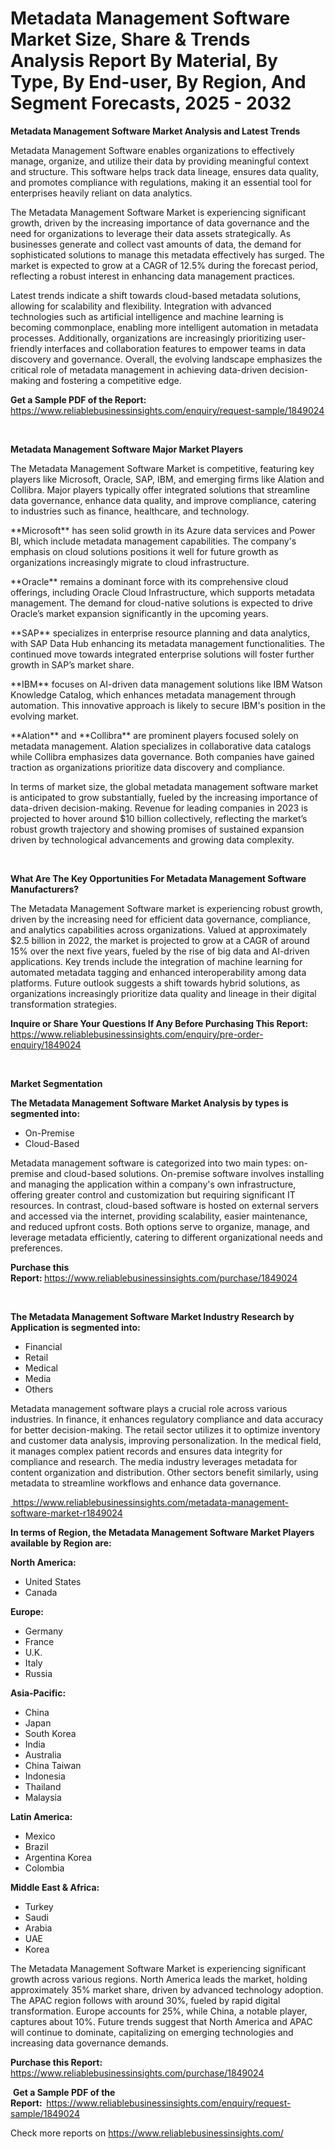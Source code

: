 <p><h1>Metadata Management Software Market Size, Share & Trends Analysis Report By Material, By Type, By End-user, By Region, And Segment Forecasts, 2025 - 2032</h1></p><p><strong>Metadata Management Software Market Analysis and Latest Trends</strong></p>
<p><p>Metadata Management Software enables organizations to effectively manage, organize, and utilize their data by providing meaningful context and structure. This software helps track data lineage, ensures data quality, and promotes compliance with regulations, making it an essential tool for enterprises heavily reliant on data analytics. </p><p>The Metadata Management Software Market is experiencing significant growth, driven by the increasing importance of data governance and the need for organizations to leverage their data assets strategically. As businesses generate and collect vast amounts of data, the demand for sophisticated solutions to manage this metadata effectively has surged. The market is expected to grow at a CAGR of 12.5% during the forecast period, reflecting a robust interest in enhancing data management practices. </p><p>Latest trends indicate a shift towards cloud-based metadata solutions, allowing for scalability and flexibility. Integration with advanced technologies such as artificial intelligence and machine learning is becoming commonplace, enabling more intelligent automation in metadata processes. Additionally, organizations are increasingly prioritizing user-friendly interfaces and collaboration features to empower teams in data discovery and governance. Overall, the evolving landscape emphasizes the critical role of metadata management in achieving data-driven decision-making and fostering a competitive edge.</p></p>
<p><strong>Get a Sample PDF of the Report:&nbsp;</strong> <a href="https://www.reliablebusinessinsights.com/enquiry/request-sample/1849024?utm_campaign=3213&utm_medium=2&utm_source=Github&utm_content=ia&utm_term=11032025&utm_id=metadata-management-software">https://www.reliablebusinessinsights.com/enquiry/request-sample/1849024</a></p>
<p>&nbsp;</p>
<p><strong>Metadata Management Software Major Market Players</strong></p>
<p><p>The Metadata Management Software Market is competitive, featuring key players like Microsoft, Oracle, SAP, IBM, and emerging firms like Alation and Collibra. Major players typically offer integrated solutions that streamline data governance, enhance data quality, and improve compliance, catering to industries such as finance, healthcare, and technology.</p><p>**Microsoft** has seen solid growth in its Azure data services and Power BI, which include metadata management capabilities. The company's emphasis on cloud solutions positions it well for future growth as organizations increasingly migrate to cloud infrastructure.</p><p>**Oracle** remains a dominant force with its comprehensive cloud offerings, including Oracle Cloud Infrastructure, which supports metadata management. The demand for cloud-native solutions is expected to drive Oracle’s market expansion significantly in the upcoming years.</p><p>**SAP** specializes in enterprise resource planning and data analytics, with SAP Data Hub enhancing its metadata management functionalities. The continued move towards integrated enterprise solutions will foster further growth in SAP’s market share.</p><p>**IBM** focuses on AI-driven data management solutions like IBM Watson Knowledge Catalog, which enhances metadata management through automation. This innovative approach is likely to secure IBM's position in the evolving market.</p><p>**Alation** and **Collibra** are prominent players focused solely on metadata management. Alation specializes in collaborative data catalogs while Collibra emphasizes data governance. Both companies have gained traction as organizations prioritize data discovery and compliance.</p><p>In terms of market size, the global metadata management software market is anticipated to grow substantially, fueled by the increasing importance of data-driven decision-making. Revenue for leading companies in 2023 is projected to hover around $10 billion collectively, reflecting the market’s robust growth trajectory and showing promises of sustained expansion driven by technological advancements and growing data complexity.</p></p>
<p>&nbsp;</p>
<p><strong>What Are The Key Opportunities For Metadata Management Software Manufacturers?</strong></p>
<p><p>The Metadata Management Software market is experiencing robust growth, driven by the increasing need for efficient data governance, compliance, and analytics capabilities across organizations. Valued at approximately $2.5 billion in 2022, the market is projected to grow at a CAGR of around 15% over the next five years, fueled by the rise of big data and AI-driven applications. Key trends include the integration of machine learning for automated metadata tagging and enhanced interoperability among data platforms. Future outlook suggests a shift towards hybrid solutions, as organizations increasingly prioritize data quality and lineage in their digital transformation strategies.</p></p>
<p><strong>Inquire or Share Your Questions If Any Before Purchasing This Report:</strong> <a href="https://www.reliablebusinessinsights.com/enquiry/pre-order-enquiry/1849024?utm_campaign=3213&utm_medium=2&utm_source=Github&utm_content=ia&utm_term=11032025&utm_id=metadata-management-software">https://www.reliablebusinessinsights.com/enquiry/pre-order-enquiry/1849024</a></p>
<p>&nbsp;</p>
<p><strong>Market Segmentation</strong></p>
<p><strong>The Metadata Management Software Market Analysis by types is segmented into:</strong></p>
<p><ul><li>On-Premise</li><li>Cloud-Based</li></ul></p>
<p><p>Metadata management software is categorized into two main types: on-premise and cloud-based solutions. On-premise software involves installing and managing the application within a company's own infrastructure, offering greater control and customization but requiring significant IT resources. In contrast, cloud-based software is hosted on external servers and accessed via the internet, providing scalability, easier maintenance, and reduced upfront costs. Both options serve to organize, manage, and leverage metadata efficiently, catering to different organizational needs and preferences.</p></p>
<p><strong>Purchase this Report:&nbsp;</strong><a href="https://www.reliablebusinessinsights.com/purchase/1849024?utm_campaign=3213&utm_medium=2&utm_source=Github&utm_content=ia&utm_term=11032025&utm_id=metadata-management-software">https://www.reliablebusinessinsights.com/purchase/1849024</a></p>
<p>&nbsp;</p>
<p><strong>The Metadata Management Software Market Industry Research by Application is segmented into:</strong></p>
<p><ul><li>Financial</li><li>Retail</li><li>Medical</li><li>Media</li><li>Others</li></ul></p>
<p><p>Metadata management software plays a crucial role across various industries. In finance, it enhances regulatory compliance and data accuracy for better decision-making. The retail sector utilizes it to optimize inventory and customer data analysis, improving personalization. In the medical field, it manages complex patient records and ensures data integrity for compliance and research. The media industry leverages metadata for content organization and distribution. Other sectors benefit similarly, using metadata to streamline workflows and enhance data governance.</p></p>
<p><a href="https://www.reliablebusinessinsights.com/metadata-management-software-market-r1849024?utm_campaign=3213&utm_medium=2&utm_source=Github&utm_content=ia&utm_term=11032025&utm_id=metadata-management-software">&nbsp;https://www.reliablebusinessinsights.com/metadata-management-software-market-r1849024</a></p>
<p><strong>In terms of Region, the Metadata Management Software Market Players available by Region are:</strong></p>
<p>
    <p> <strong> North America: </strong>
        <ul>
            <li>United States</li>
            <li>Canada</li>
        </ul>
        </p> 
    <p> <strong> Europe: </strong>
        <ul>
            <li>Germany</li>
            <li>France</li>
            <li>U.K.</li>
            <li>Italy</li>
            <li>Russia</li>
        </ul>
        </p> 
    <p> <strong> Asia-Pacific: </strong>
        <ul>
            <li>China</li>
            <li>Japan</li>
            <li>South Korea</li>
            <li>India</li>
            <li>Australia</li>
            <li>China Taiwan</li>
            <li>Indonesia</li>
            <li>Thailand</li>
            <li>Malaysia</li>
        </ul>
        </p> 
    <p> <strong> Latin America: </strong>
        <ul>
            <li>Mexico</li>
            <li>Brazil</li>
            <li>Argentina Korea</li>
            <li>Colombia</li>
        </ul>
        </p> 
    <p> <strong> Middle East & Africa: </strong>
        <ul>
            <li>Turkey</li>
            <li>Saudi</li>
            <li>Arabia</li>
            <li>UAE</li>
            <li>Korea</li>
        </ul>
    </p>
    </p>
<p><p>The Metadata Management Software Market is experiencing significant growth across various regions. North America leads the market, holding approximately 35% market share, driven by advanced technology adoption. The APAC region follows with around 30%, fueled by rapid digital transformation. Europe accounts for 25%, while China, a notable player, captures about 10%. Future trends suggest that North America and APAC will continue to dominate, capitalizing on emerging technologies and increasing data governance demands.</p></p>
<p><strong>Purchase this Report: </strong><a href="https://www.reliablebusinessinsights.com/purchase/1849024?utm_campaign=3213&utm_medium=2&utm_source=Github&utm_content=ia&utm_term=11032025&utm_id=metadata-management-software">https://www.reliablebusinessinsights.com/purchase/1849024</a></p>
<p>&nbsp;<strong>Get a Sample PDF of the Report:&nbsp;&nbsp;</strong><a href="https://www.reliablebusinessinsights.com/enquiry/request-sample/1849024?utm_campaign=3213&utm_medium=2&utm_source=Github&utm_content=ia&utm_term=11032025&utm_id=metadata-management-software">https://www.reliablebusinessinsights.com/enquiry/request-sample/1849024</a></p>
<p><strong></strong></p>
<p>Check more reports on <a href="https://www.reliablebusinessinsights.com/?utm_campaign=3213&utm_medium=2&utm_source=Github&utm_content=ia&utm_term=11032025&utm_id=metadata-management-software">https://www.reliablebusinessinsights.com/</a></p>